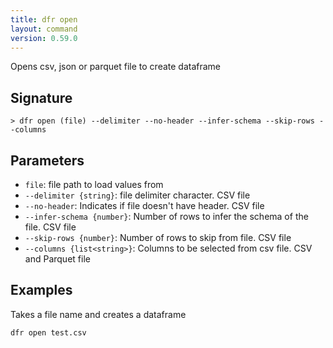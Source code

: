 ```yaml
---
title: dfr open
layout: command
version: 0.59.0
---
```


Opens csv, json or parquet file to create dataframe

## Signature

```> dfr open (file) --delimiter --no-header --infer-schema --skip-rows --columns```

## Parameters

 -  `file`: file path to load values from
 -  `--delimiter {string}`: file delimiter character. CSV file
 -  `--no-header`: Indicates if file doesn't have header. CSV file
 -  `--infer-schema {number}`: Number of rows to infer the schema of the file. CSV file
 -  `--skip-rows {number}`: Number of rows to skip from file. CSV file
 -  `--columns {list<string>}`: Columns to be selected from csv file. CSV and Parquet file

## Examples

Takes a file name and creates a dataframe
```shell
dfr open test.csv
```

